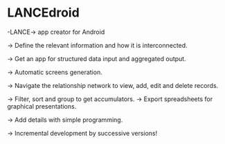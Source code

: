 # LANCEdroid
-LANCE-> app creator for Android

-> Define the relevant information and how it is interconnected.

-> Get an app for structured data input and aggregated output.

-> Automatic screens generation.

-> Navigate the relationship network to view, add, edit and delete records.

-> Filter, sort and group to get accumulators.
-> Export spreadsheets for graphical presentations.

-> Add details with simple programming.

-> Incremental development by successive versions!
